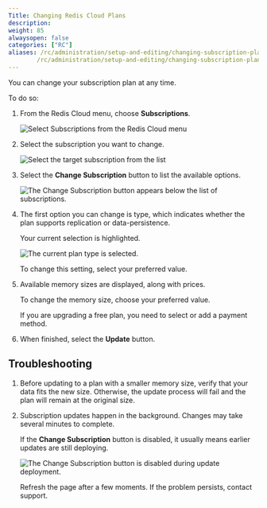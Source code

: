 ```yaml
---
Title: Changing Redis Cloud Plans
description:
weight: 85
alwaysopen: false
categories: ["RC"]
aliases: /rc/administration/setup-and-editing/changing-subscription-plan/
        /rc/administration/setup-and-editing/changing-subscription-plan/
---
```

You can change your subscription plan at any time.

To do so:

1. From the Redis Cloud menu, choose **Subscriptions**.  

    ![Select **Subscriptions** from the Redis Cloud menu](/images/rc/subscription-menu-select.png)

1.  Select the subscription you want to change.

    ![Select the target subscription from the list](/images/rc/subscription-list-select.png)

1.  Select the **Change Subscription** button to list the available options.

    ![The **Change Subscription** button appears below the list of subscriptions.](/images/rc/subscription-change-button.png)


1.  The first option you can change is type, which indicates whether the plan supports replication or data-persistence.  

    Your current selection is highlighted.

    ![The current plan type is selected.](/images/rc/subscription-type-cache.png)

    To change this setting, select your preferred value.

1.  Available memory sizes are displayed, along with prices.  

    To change the memory size, choose your preferred value.

    If you are upgrading a free plan, you need to select or add a payment method.

1.  When finished, select the **Update** button.

## Troubleshooting

1.  Before updating to a plan with a smaller memory size, verify that your data fits the new size.  Otherwise, the update process will fail and the plan will remain at the original size.

1.  Subscription updates happen in the background.  Changes may take several minutes to complete.  

    If the **Change Subscription** button is disabled, it usually means earlier updates are still deploying.

    ![The **Change Subscription** button is disabled during update deployment.](/images/rc/subscription-change-disabled.png)

    Refresh the page after a few moments.  If the problem persists, contact support.

